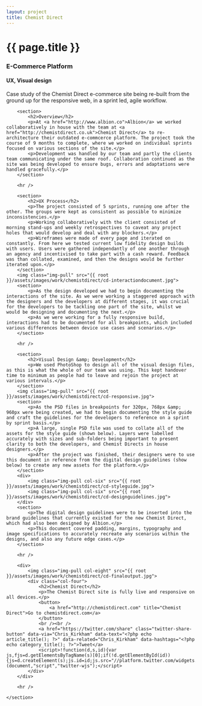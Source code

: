```yaml
---
layout: project
title: Chemist Direct
---
```


<div class="cd-banner banner" data-0="background-position:0px 0px;" data-100000="background-position:0px -50000px;">
	<div class="heading-section" data-0="top: 200px; opacity: 1;" data-450="top: 370px; opacity:0;">
		<h1>{{ page.title }}</h1>
		<h3>E-Commerce Platform</h3>
		<h4>UX, Visual design</h4>
		<p>Case study of the Chemist Direct e-commerce site being re-built from the ground up for the responsive web, in a sprint led, agile workflow.</p>
	</div>
</div>

<div>
	<section class="wrapper project-copy">

		<section>
			<h2>Overview</h2>
			<p>At <a href="http://www.albion.co">Albion</a> we worked collaboratively in house with the team at <a href="http://chemistdirect.co.uk">Chemist Direct</a> to re-architecture their outdated e-commcerce platform. The project took the course of 9 months to complete, where we worked on individual sprints focused on various sections of the site.</p>
			<p>Development was handled by our team and partly the clients team communicating under the same roof. Collaboration continued as the site was being developed to ensure bugs, errors and adaptations were handled gracefully.</p>
		</section>

		<hr />

		<section>
			<h2>UX Process</h2>
			<p>The project consisted of 5 sprints, running one after the other. The groups were kept as consistent as possible to minimize inconsistencies.</p>
			<p>Working collaboratively with the client consisted of morning stand-ups and weekly retrospectives to caveat any project holes that would develop and deal with any blockers.</p>
			<p>Wireframes were made of every page and iterated on constantly. From here we tested current low fidelity design builds with users. Users were gathered independantly of one another through an agency and incentivised to take part with a cash reward. Feedback was than collated, examined, and then the designs would be further iterated upon.</p>
		</section>
		<img class="img-pull" src="{{ root }}/assets/images/work/chemistdirect/cd-interactiondocument.jpg">
		<section>
			<p>As the design developed we had to begin documenting the interactions of the site. As we were working a staggered approach with the designers and the developers at different stages, it was crucial for the developers to be tackling one part of the site, whilst we would be designing and documenting the next.</p>
			<p>As we were working for a fully responsive build, interactions had to be documented for all breakpoints, which included various differences between device use cases and scenarios.</p>
		</section>

		<hr />
		
		<section>
			<h2>Visual Design &amp; Development</h2>
			<p>We used PhotoShop to design all of the visual design files, as this is what the whole of our team was using. This kept handover time to minimum as people had to leave and rejoin the project at various intervals.</p>
		</section>
		<img class="img-pull" src="{{ root }}/assets/images/work/chemistdirect/cd-responsive.jpg">
		<section>
			<p>As the PSD files in breakpoints for 320px, 768px &amp; 960px were being created, we had to begin documenting the style guide and craft the guidelines for the developers to reference on a sprint by sprint basis.</p>
			<p>A large, single PSD file was used to collate all of the assets for the style guide (shown below). Layers were labelled accurately with sizes and sub-folders being important to present clarity to both the developers, and Chemist Directs in house designers.</p>
			<p>After the project was finished, their designers were to use this document in reference from the digital design guidelines (show below) to create any new assets for the platform.</p>
		</section>
		<div>
			<img class="img-pull col-six" src="{{ root }}/assets/images/work/chemistdirect/cd-styleguide.jpg">
			<img class="img-pull col-six" src="{{ root }}/assets/images/work/chemistdirect/cd-designguidelines.jpg">
		</div>
		<section>
			<p>The digital design guidelines were to be inserted into the brand guidelines that currently existed for the new Chemist Direct, which had also been designed by Albion.</p>
			<p>This document covered padding, margins, typography and image specifications to accurately recreate any scenarios within the designs, and also any future edge cases.</p>
		</section>

		<hr />

		<div>
			<img class="img-pull col-eight" src="{{ root }}/assets/images/work/chemistdirect/cd-finaloutput.jpg">
			<div class="col-four">
				<h2>Chemist Direct</h2>
				<p>The Chemist Direct site is fully live and responsive on all devices.</p>
				<button>
					<a href="http://chemistdirect.com" title="Chemist Direct">Go to chemistdirect.com</a>
				</button>
				<br /><br />
				<a href="https://twitter.com/share" class="twitter-share-button" data-via="Chris_Kirkham" data-text="<?php echo article_title(); ?>" data-related="Chris_Kirkham" data-hashtags="<?php echo category_title(); ?>">Tweet</a>
				<script>!function(d,s,id){var js,fjs=d.getElementsByTagName(s)[0];if(!d.getElementById(id)){js=d.createElement(s);js.id=id;js.src="//platform.twitter.com/widgets.js";fjs.parentNode.insertBefore(js,fjs);}}(document,"script","twitter-wjs");</script>
			</div>
		</div>

		<hr />

	</section>

</div>